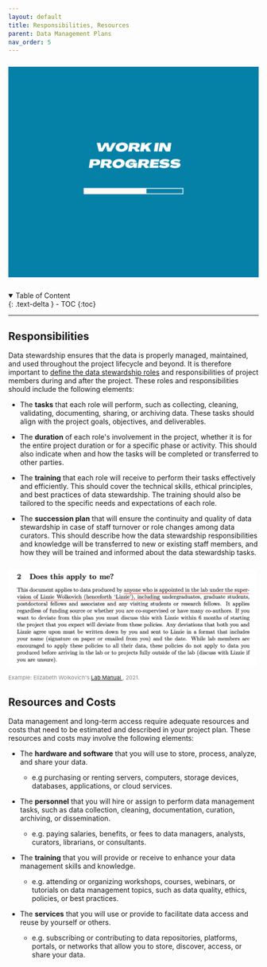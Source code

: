 ```yaml
---
layout: default
title: Responsibilities, Resources
parent: Data Management Plans
nav_order: 5
---
```


<p style="margin-top:25px">
<img src="figures/work-in-progress.png" width="600"/>
</p>

<p style="margin-top:25px;margin-left:30px;margin-bottom:25px"></p>

<details open markdown="block">
  <summary>
    Table of Content
  </summary>
  {: .text-delta }
 - TOC
{:toc}
</details>


---
## Responsibilities

Data stewardship ensures that the data is properly managed, maintained, and used throughout the project lifecycle and beyond. It is therefore important to <u>define the data stewardship roles</u> and responsibilities of project members during and after the project. These roles and responsibilities should include the following elements:

- The **tasks** that each role will perform, such as collecting, cleaning, validating, documenting, sharing, or archiving data. These tasks should align with the project goals, objectives, and deliverables.


- The **duration** of each role's involvement in the project, whether it is for the entire project duration or for a specific phase or activity. This should also indicate when and how the tasks will be completed or transferred to other parties.

- The **training** that each role will receive to perform their tasks effectively and efficiently. This should cover the technical skills, ethical principles, and best practices of data stewardship. The training should also be tailored to the specific needs and expectations of each role.

- The **succession plan** that will ensure the continuity and quality of data stewardship in case of staff turnover or role changes among data curators. This should describe how the data stewardship responsibilities and knowledge will be transferred to new or existing staff members, and how they will be trained and informed about the data stewardship tasks.


<p style="margin-top:25px">
<img src="figures/dmp_responsibility.png" width="500"/>
</p>

<p style="color:grey; font-size:11px">
Example: Elizabeth Wolkovich's 
<a href="https://github.com/temporalecologylab/labgit/blob/master/datacodemgmt/tempeco_DMP.pdf" target="_blank">
Lab Manual
</a>
, 2021.
</p>


## Resources and Costs

Data management and long-term access require adequate resources and costs that need to be estimated and described in your project plan. These resources and costs may involve the following elements:

- The **hardware and software** that you will use to store, process, analyze, and share your data.
  - e.g purchasing or renting servers, computers, storage devices, databases, applications, or cloud services. 

- The **personnel** that you will hire or assign to perform data management tasks, such as data collection, cleaning, documentation, curation, archiving, or dissemination. 
  - e.g. paying salaries, benefits, or fees to data managers, analysts, curators, librarians, or consultants. 

- The **training** that you will provide or receive to enhance your data management skills and knowledge. 
  - e.g. attending or organizing workshops, courses, webinars, or tutorials on data management topics, such as data quality, ethics, policies, or best practices. 

- The **services** that you will use or provide to facilitate data access and reuse by yourself or others. 
  - e.g. subscribing or contributing to data repositories, platforms, portals, or networks that allow you to store, discover, access, or share your data.
